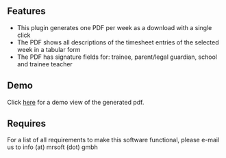 ## Features

- This plugin generates one PDF per week as a download with a single click
- The PDF shows all descriptions of the timesheet entries of the selected week in a tabular form
- The PDF has signature fields for: trainee, parent/legal guardian, school and trainee teacher

## Demo

Click [here](https://cdn.hmr-it.de/f/kimai2_berichtsheft-beispiel_bd70976c-2b42-4c36-8946-2a5cf31e8c45.pdf) for a demo view of the generated pdf.

## Requires

For a list of all requirements to make this software functional, please e-mail us to info (at) mrsoft (dot) gmbh
